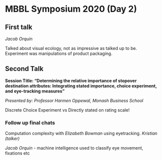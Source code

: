 # MBBL Symposium 2020 (Day 2)

## First talk

*Jacob Orquin* 

Talked about visual ecology, not as impressive as talked up to be. Experiment was manipulations of product packaging.

## Second Talk

**Session Title: “Determining the relative importance of stopover destination attributes: Integrating stated importance, choice experiment, and eye-tracking measures”**

*Presented by: Professor Harmen Oppewal, Monash Business School*

Discrete Choice Experiment vs Directly stated on rating scale\!

### Follow up final chats

Computation complexity with *Elizabeth Bowman* using eyetracking. *Kristian (talker)*

*Jacob Orquin* - machine intelligence used to classify eye movement, fixations etc
